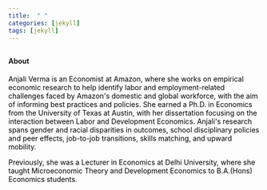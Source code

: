 ```yaml
---
title:  " "
categories: [jekyll]
tags: [jekyll]
---
```


<h4 style="margin-top:30px;" id="working-papers"><strong>About</strong></h4>

<p><font color="#000000">Anjali Verma is an Economist at Amazon, where she works on empirical economic research to help identify labor and employment-related challenges faced by Amazon's domestic and global workforce, with the aim of informing best practices and policies. She earned a Ph.D. in Economics from the University of Texas at Austin, with her dissertation focusing on the interaction between Labor and Development Economics. Anjali's research spans gender and racial disparities in outcomes, school disciplinary policies and peer effects, job-to-job transitions, skills matching, and upward mobility.</br>

Previously, she was a Lecturer in Economics at Delhi University, where she taught Microeconomic Theory and Development Economics to B.A.(Hons) Economics students.</font></p>



